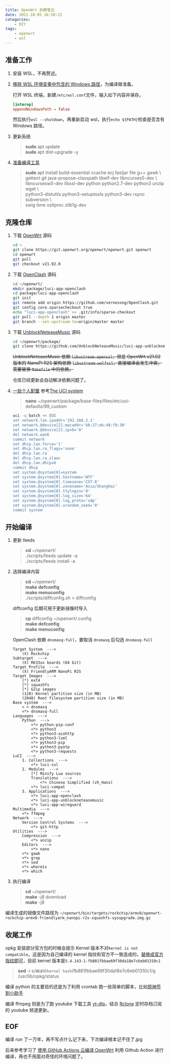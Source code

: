 ```yaml
---
title: OpenWrt 折腾笔记
date: 2021-10-05 16:58:21
categories:
    - DIY
tags:
    - openwrt
    - wsl
---
```


## 准备工作

1. 安装 WSL，不再赘述。

2. [移除 WSL 环境变量中包含的 Windows 路径](https://openwrt.org/docs/guide-developer/build-system/wsl#setting_up_path)，为编译做准备。

    打开 WSL 终端，新建`/etc/wsl.conf`文件，输入如下内容并保存。

    ```conf
    [interop]
    appendWindowsPath = false
    ```

    然后执行`wsl --shutdown`，再重新启动 wsl，执行`echo ${PATH}`检查是否含有 Windows 路径。

3. 更新系统

    > **sudo** apt update  
    > **sudo** apt dist-upgrade -y

4. [准备编译工具](https://openwrt.org/docs/guide-developer/build-system/install-buildsystem#debianubuntu)

    > **sudo** apt install build-essential ccache ecj fastjar file g++ gawk \\\
    > gettext git java-propose-classpath libelf-dev libncurses5-dev \\\
    > libncursesw5-dev libssl-dev python python2.7-dev python3 unzip wget \\\
    > python3-distutils python3-setuptools python3-dev rsync subversion \\\
    > swig time xsltproc zlib1g-dev

<!-- more -->

## 克隆仓库

1. 下载 [OpenWrt](https://openwrt.org/docs/guide-developer/build-system/use-buildsystem) 源码

    ```bash
    cd ~
    git clone https://git.openwrt.org/openwrt/openwrt.git openwrt
    cd openwrt
    git pull
    git checkout v21.02.0
    ```

2. 下载 [OpenClash](https://github.com/vernesong/OpenClash) 源码

    ```bash
    cd ~/openwrt/
    mkdir package/luci-app-openclash
    cd package/luci-app-openclash
    git init
    git remote add origin https://github.com/vernesong/OpenClash.git
    git config core.sparsecheckout true
    echo "luci-app-openclash" >> .git/info/sparse-checkout
    git pull --depth 1 origin master
    git branch --set-upstream-to=origin/master master
    ```

3. 下载 [UnblockNeteaseMusic](https://github.com/UnblockNeteaseMusic/luci-app-unblockneteasemusic) 源码

    ```bash
    cd ~/openwrt/package/
    git clone https://github.com/UnblockNeteaseMusic/luci-app-unblockneteasemusic.git
    ```

    ~~UnblockNeteaseMusic 依赖 `libustream-openssl`，但是 OpenWrt v21.02 版本的 NanoPi R2S 架构依赖 `libustream-wolfssl`，直接编译会发生冲突，需要替换 `Makefile` 中的依赖。~~

    仓库已经更新会自动解决依赖问题了。

4. [一些个人配置](https://openwrt.org/docs/guide-developer/uci-defaults#integrating_custom_settings) 参考[The UCI system](https://openwrt.org/docs/guide-user/base-system/uci)

    > **nano** ~/openwrt/package/base-files/files/etc/uci-defaults/99_custom

    ```bash
    uci -q batch << EOI
    set network.lan.ipaddr='192.168.2.1'
    set network.@device[2].macaddr='b8:27:eb:48:f8:30'
    set network.@device[2].ipv6='0'
    del network.wan6
    commit network
    set dhcp.lan.force='1'
    set dhcp.lan.ra_flags='none'
    del dhcp.lan.ra
    del dhcp.lan.ra_slaac
    del dhcp.lan.dhcpv6
    commit dhcp
    set system.@system[0]=system
    set system.@system[0].hostname='WTF'
    set system.@system[0].timezone='CST-8'
    set system.@system[0].zonename='Asia/Shanghai'
    set system.@system[0].ttylogin='0'
    set system.@system[0].log_size='64'
    set system.@system[0].log_proto='udp'
    set system.@system[0].urandom_seed='0'
    commit system
    ```

## 开始编译

1. 更新 feeds

    > **cd** ~/openwrt/  
    > ./scripts/feeds update -a  
    > ./scripts/feeds install -a

2. 选择编译内容

    > **cd** ~/openwrt/  
    > **make defconfig**  
    > **make menuconfig**  
    > ./scripts/diffconfig.sh > diffconfig

    diffconfig 后期可用于更新镜像时导入

    > **cp** diffconfig ~/openwrt/.config  
    > **make defconfig**  
    > **make menuconfig**

    OpenClash 依赖 `dnsmasq-full`，要取消 `dnsmasq` 后勾选 `dnsmasq-full`

    ```menuconfig
    Target System  --->
        (X) Rockchip
    Subtarget  --->
        (X) RK33xx boards (64 bit)
    Target Profile  --->
        (X) FriendlyARM NanoPi R2S
    Target Images  --->
        [*] ext4
        [*] squashfs
        [*] GZip images
        (128) Kernel partition size (in MB)
        (2048) Root filesystem partition size (in MB)
    Base system  --->
        < > dnsmasq
        <*> dnsmasq-full
    Languages  --->
        Python  --->
            <*> python-pip-conf
            <*> python3
            <*> python3-aiohttp
            <*> python3-lxml
            <*> python3-pip
            <*> python3-pyotp
            <*> python3-requests
    LuCI  --->
        1. Collections  --->
            <*> luci-ssl
        2. Modules  --->
            [*] Minify Lua sources
            Translations  --->
                <*> Chinese Simplified (zh_Hans)
            <*> luci-compat
        3. Applications  --->
            <*> luci-app-openclash
            <*> luci-app-unblockneteasemusic
            <*> luci-app-wireguard
    Multimedia  --->
        <*> ffmpeg
    Network  --->
        Version Control Systems  --->
            <*> git-http
    Utilities  --->
        Compression  --->
            <*> unzip
        Editors  --->
            <*> nano
        <*> gawk
        <*> grep
        <*> sed
        <*> whereis
        <*> which
    ```

3. 执行编译

    > **cd** ~/openwrt/  
    > **make** -j8 download  
    > **make** -j8

编译生成的镜像文件路径为 `~/openwrt/bin/targets/rockchip/armv8/openwrt-rockchip-armv8-friendlyarm_nanopi-r2s-squashfs-sysupgrade.img.gz`

## 收尾工作

opkg 安装部分官方包的时候会提示 Kernel 版本不对`kernel is not compatible`，这是因为自己编译的 kernel 指纹和官方不一致造成的，[替换成官方指纹即可](https://github.com/iyuangang/openwrt/issues/8#issuecomment-605431578)，目前 kernel 版本是`5.4.143-1-fb881fbbae69f30da18e7c6eb01310c1`

> **sed** -i s/`编译的kernel hash`/fb881fbbae69f30da18e7c6eb01310c1/g /usr/lib/opkg/status

编译 python 的主要目的还是为了利用 crontab 跑一些简单的脚本，比如[原神签到小助手](https://www.yindan.me/tutorial/genshin-impact-helper.html)

编译 ffmpeg 则是为了跑 youtube 下载工具 [yt-dlp](https://github.com/yt-dlp/yt-dlp)，结合 [Rclone](https://rclone.org/) 定时存档订阅的 youtube 频道更新。

## EOF

编译 run 了一万年，再不写点什么记下来，下次编译根本记不住了.jpg

后来参考学习了 [使用 GitHub Actions 云编译 OpenWrt](https://p3terx.com/archives/build-openwrt-with-github-actions.html) 利用 Github Action 进行编译，再也不用面对奇怪的环境问题了。

